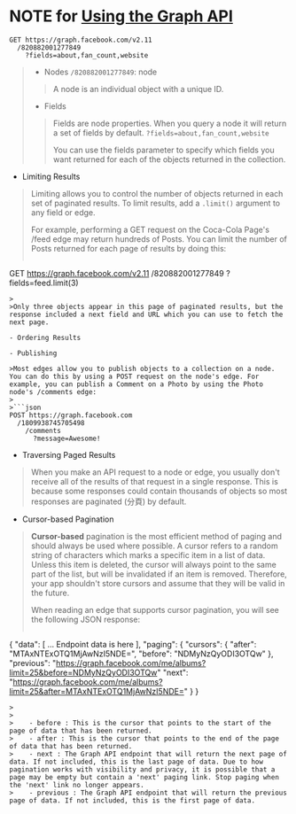 # NOTE for [Using the Graph API](https://developers.facebook.com/docs/graph-api/using-graph-api?locale=zh_HK)
```
GET https://graph.facebook.com/v2.11
  /820882001277849
    ?fields=about,fan_count,website
```
>  - Nodes
`/820882001277849`: node
>> A node is an individual object with a unique ID.
>- Fields
>>Fields are node properties. When you query a node it will return a set of fields by default.
>>`?fields=about,fan_count,website`
>>
>>You can use the fields parameter to specify which fields you want returned for each of the objects returned in the collection.

- Limiting Results

>Limiting allows you to control the number of objects returned in each set of paginated results. To limit results, add a `.limit()` argument to any field or edge.
>
>For example, performing a GET request on the Coca-Cola Page's /feed edge may return hundreds of Posts. You can limit the number of Posts returned for each page of results by doing this:
>
>>```
GET https://graph.facebook.com/v2.11
  /820882001277849
    ?fields=feed.limit(3)
```
>
>Only three objects appear in this page of paginated results, but the response included a next field and URL which you can use to fetch the next page.

- Ordering Results

- Publishing

>Most edges allow you to publish objects to a collection on a node. You can do this by using a POST request on the node's edge. For example, you can publish a Comment on a Photo by using the Photo node's /comments edge:
>
>```json
POST https://graph.facebook.com
  /1809938745705498
    /comments
      ?message=Awesome!
```

- Traversing Paged Results

>When you make an API request to a node or edge, you usually don't receive all of the results of that request in a single response. This is because some responses could contain thousands of objects so most responses are paginated (分頁) by default.

- Cursor-based Pagination

>**Cursor-based** pagination is the most efficient method of paging and should always be used where possible. A cursor refers to a random string of characters which marks a specific item in a list of data. Unless this item is deleted, the cursor will always point to the same part of the list, but will be invalidated if an item is removed. Therefore, your app shouldn't store cursors and assume that they will be valid in the future.
>
>When reading an edge that supports cursor pagination, you will see the following JSON response:
>
>```
{
  "data": [
     ... Endpoint data is here
  ],
  "paging": {
    "cursors": {
      "after": "MTAxNTExOTQ1MjAwNzI5NDE=",
      "before": "NDMyNzQyODI3OTQw"
    },
    "previous": "https://graph.facebook.com/me/albums?limit=25&before=NDMyNzQyODI3OTQw"
    "next": "https://graph.facebook.com/me/albums?limit=25&after=MTAxNTExOTQ1MjAwNzI5NDE="
  }
}
```
>
>
>    - before : This is the cursor that points to the start of the page of data that has been returned.
>    - after : This is the cursor that points to the end of the page of data that has been returned.
>    - next : The Graph API endpoint that will return the next page of data. If not included, this is the last page of data. Due to how pagination works with visibility and privacy, it is possible that a page may be empty but contain a 'next' paging link. Stop paging when the 'next' link no longer appears.
>    - previous : The Graph API endpoint that will return the previous page of data. If not included, this is the first page of data.

